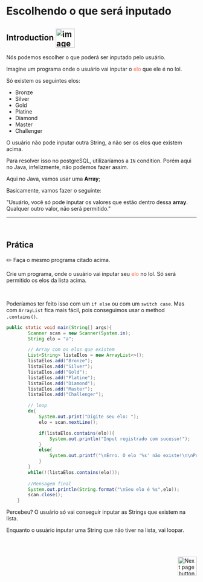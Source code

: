 # Escolhendo o que será inputado

## Introduction <img src="https://cdn-icons-png.flaticon.com/512/1436/1436664.png" alt="imagem" width="50px" align="center">
Nós podemos escolher o que poderá ser inputado pelo usuário.


Imagine um programa onde o usuário vai inputar o <span style="color:tomato;">elo</span> que ele é no lol.

Só existem os seguintes elos:
- Bronze 
- Silver
- Gold
- Platine
- Diamond
- Master
- Challenger


O usuário não pode inputar outra String, a não ser os elos que existem acima.


Para resolver isso no postgreSQL, utilizaríamos a `IN` condition. Porém aqui no Java, infelizmente, não podemos fazer assim.

Aqui no Java, vamos usar uma **Array**;

Basicamente, vamos fazer o seguinte:

"Usuário, você só pode inputar os valores que estão dentro dessa **array**. Qualquer outro valor, não será permitido."

<hr>
<br>

## Prática
:pencil2: Faça o mesmo programa citado acima.

Crie um programa, onde o usuário vai inputar seu <span style="color:tomato;">elo</span> no lol. Só será permitido os elos da lista acima.

<br>

Poderíamos ter feito isso com um `if else` ou com um `switch case`. Mas com `ArrayList` fica mais fácil, pois conseguimos usar o method `.contains()`.

```java
public static void main(String[] args){
        Scanner scan = new Scanner(System.in);
        String elo = "a";

        // Array com os elos que existem
        List<String> listaElos = new ArrayList<>();
        listaElos.add("Bronze");
        listaElos.add("Silver");
        listaElos.add("Gold");
        listaElos.add("Platine");
        listaElos.add("Diamond");
        listaElos.add("Master");
        listaElos.add("Challenger");

        // loop
        do{
            System.out.print("Digite seu elo: ");
            elo = scan.nextLine();

            if(listaElos.contains(elo)){
                System.out.println("Input registrado com sucesso!");
            }
            else{
                System.out.printf("\nErro. O elo '%s' não existe!\n\nPor favor, digite um dos elos abaixo:\nBronze\nSilver\nGold\nPlatine\nDiamond\nMaster\nChallegner\n\n",elo);
            }
        }
        while(!(listaElos.contains(elo)));
        
        //Mensagem final
        System.out.println(String.format("\nSeu elo é %s",elo));
        scan.close();
    }
```

Percebeu? O usuário só vai conseguir inputar as Strings que existem na lista.

Enquanto o usuário inputar uma String que não tiver na lista, vai loopar.

<br>
<br>


<!-- Botão para próxima página -->
<a href="https://github.com/lGabrielDev/02.java/blob/main/Estudo/4.1.dataTypes/1.introducao.md"><img src="https://cdn-icons-png.flaticon.com/512/8175/8175884.png" alt="Next page button" width="50px" align="right"></a>
